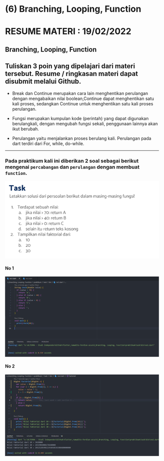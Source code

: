 # (6) Branching, Looping, Function

# RESUME MATERI : 19/02/2022

## Branching, Looping, Function

Tuliskan 3 poin yang dipelajari dari materi tersebut. Resume / ringkasan materi dapat disubmit melalui Github.
------------------------------------------------------------------------------------------------------------------------------------------------------

- Break dan Continue merupakan cara lain menghentikan perulangan dengan mengabaikan nilai boolean,Continue dapat menghentikan satu kali proses, sedangkan Continue untuk menghentikan satu kali proses perulangan.

- Fungsi merupakan kumpulan kode (perintah) yang dapat digunakan berulangkali, dengan mengubah fungsi sekali, penggunaan lainnya akan ikut berubah.

- Perulangan yaitu menjalankan proses berulang kali. Perulangan pada dart terdiri dari For, while, do-while.

---
### Pada praktikum kali ini diberikan 2 soal sebagai berikut mengenai `percabangan` dan `perulangan` dengan membuat `function`.

![soal](/6_Branching,%20Looping,%20Function/screenshots/soal.png)
#### No 1
![no1](/6_Branching,%20Looping,%20Function/screenshots/no1.png)
#### No 2
![no2](/6_Branching,%20Looping,%20Function/screenshots/no2.png)
